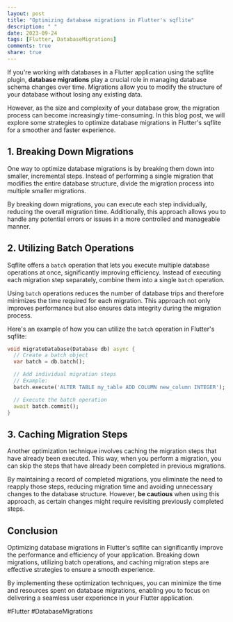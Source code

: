 ```yaml
---
layout: post
title: "Optimizing database migrations in Flutter's sqflite"
description: " "
date: 2023-09-24
tags: [Flutter, DatabaseMigrations]
comments: true
share: true
---
```


If you're working with databases in a Flutter application using the sqflite plugin, **database migrations** play a crucial role in managing database schema changes over time. Migrations allow you to modify the structure of your database without losing any existing data.

However, as the size and complexity of your database grow, the migration process can become increasingly time-consuming. In this blog post, we will explore some strategies to optimize database migrations in Flutter's sqflite for a smoother and faster experience.

## 1. Breaking Down Migrations

One way to optimize database migrations is by breaking them down into smaller, incremental steps. Instead of performing a single migration that modifies the entire database structure, divide the migration process into multiple smaller migrations.

By breaking down migrations, you can execute each step individually, reducing the overall migration time. Additionally, this approach allows you to handle any potential errors or issues in a more controlled and manageable manner.

## 2. Utilizing Batch Operations

Sqflite offers a `batch` operation that lets you execute multiple database operations at once, significantly improving efficiency. Instead of executing each migration step separately, combine them into a single `batch` operation.

Using `batch` operations reduces the number of database trips and therefore minimizes the time required for each migration. This approach not only improves performance but also ensures data integrity during the migration process.

Here's an example of how you can utilize the `batch` operation in Flutter's sqflite:

```dart
void migrateDatabase(Database db) async {
  // Create a batch object
  var batch = db.batch();

  // Add individual migration steps
  // Example:
  batch.execute('ALTER TABLE my_table ADD COLUMN new_column INTEGER');

  // Execute the batch operation
  await batch.commit();
}
```

## 3. Caching Migration Steps

Another optimization technique involves caching the migration steps that have already been executed. This way, when you perform a migration, you can skip the steps that have already been completed in previous migrations.

By maintaining a record of completed migrations, you eliminate the need to reapply those steps, reducing migration time and avoiding unnecessary changes to the database structure. However, **be cautious** when using this approach, as certain changes might require revisiting previously completed steps.

## Conclusion

Optimizing database migrations in Flutter's sqflite can significantly improve the performance and efficiency of your application. Breaking down migrations, utilizing batch operations, and caching migration steps are effective strategies to ensure a smooth experience.

By implementing these optimization techniques, you can minimize the time and resources spent on database migrations, enabling you to focus on delivering a seamless user experience in your Flutter application.

\#Flutter #DatabaseMigrations